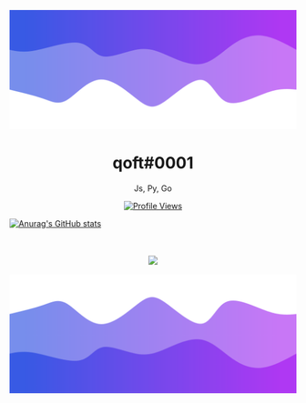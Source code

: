![Header](./header.png)

<h1 align="center">qoft#0001</h1>
<p align="center"> Js, Py, Go</p>
<a href="https://github.com/Qoft">
  <p align="center">
    <img src="https://komarev.com/ghpvc/?username=qoft&color=blueviolet&&label=so many peopople what!" alt="Profile Views">
  </p>
</a>

[![Anurag's GitHub stats](https://github-readme-stats.vercel.app/api?username=qoft)](https://github.com/anuraghazra/github-readme-stats)


<p align="center">
  <br />
  <br />
  <img src="https://github-profile-trophy.vercel.app/?username=Qoft&theme=nord&margin-w=15&margin-h=1&column=6" />
</p>

![Footer](./footer.png)
